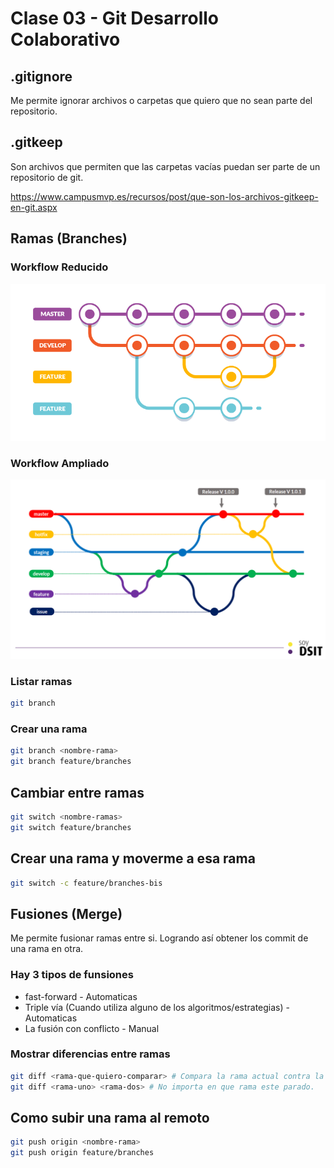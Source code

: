 # Clase 03 - Git Desarrollo Colaborativo

## .gitignore
Me permite ignorar archivos o carpetas que quiero que no sean parte del repositorio.

## .gitkeep
Son archivos que permiten que las carpetas vacías puedan ser parte de un repositorio de git.

<https://www.campusmvp.es/recursos/post/que-son-los-archivos-gitkeep-en-git.aspx>

## Ramas (Branches)

### Workflow Reducido
![workflow-reducido](_ref/workflow-reducido.png)

### Workflow Ampliado
![workflow-ampliado](_ref/workflow-ampliado.png)


### Listar ramas

```sh
git branch 
```

### Crear una rama

```sh
git branch <nombre-rama>
git branch feature/branches
```

## Cambiar entre ramas

```sh
git switch <nombre-ramas>
git switch feature/branches
```

## Crear una rama y moverme a esa rama

```sh
git switch -c feature/branches-bis
```

## Fusiones (Merge)
Me permite fusionar ramas entre si. Logrando así obtener los commit de una rama en otra.

### Hay 3 tipos de funsiones

* fast-forward - Automaticas
* Triple vía (Cuando utiliza alguno de los algoritmos/estrategias) - Automaticas
* La fusión con conflicto - Manual 

### Mostrar diferencias entre ramas

```sh
git diff <rama-que-quiero-comparar> # Compara la rama actual contra la rama que indique
git diff <rama-uno> <rama-dos> # No importa en que rama este parado.
```

## Como subir una rama al remoto

```sh
git push origin <nombre-rama>
git push origin feature/branches
```